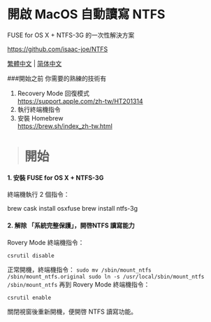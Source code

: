 # 開啟 MacOS 自動讀寫 NTFS

FUSE for OS X + NTFS-3G 的一次性解決方案

https://github.com/isaac-joe/NTFS


[繁體中文](https://github.com/isaac-joe/NTFS/blob/master/README-zhcn.md) | [简体中文](https://github.com/isaac-joe/NTFS/blob/master/README-zhcn.md)



###開始之前 你需要的熟練的技術有

1. Recovery Mode 回復模式  
https://support.apple.com/zh-tw/HT201314
2. 執行終端機指令
3. 安裝 Homebrew  
https://brew.sh/index_zh-tw.html

> # 開始

#### 1. 安裝 FUSE for OS X + NTFS-3G

終端機執行 2 個指令：

brew cask install osxfuse brew install ntfs-3g

#### 2. 解除 「系統完整保護」，開啓NTFS 讀寫能力 

Rovery Mode 終端機指令：

`csrutil disable`

正常開機，終端機指令：
`
sudo mv /sbin/mount_ntfs /sbin/mount_ntfs.original
sudo ln -s /usr/local/sbin/mount_ntfs /sbin/mount_ntfs
`
再到 Rovery Mode 終端機指令：

`csrutil enable`

關閉視窗後重新開機，便開啓 NTFS 讀寫功能。

